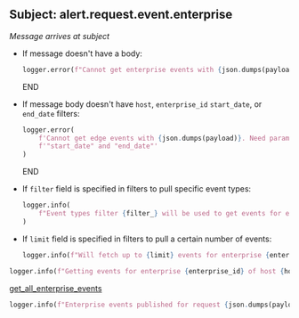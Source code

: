 ## Subject: alert.request.event.enterprise

_Message arrives at subject_

* If message doesn't have a body:
  ```python
  logger.error(f"Cannot get enterprise events with {json.dumps(payload)}. JSON malformed")
  ```
  END

* If message body doesn't have `host`, `enterprise_id` `start_date`, or `end_date` filters:
  ```python
  logger.error(
      f'Cannot get edge events with {json.dumps(payload)}. Need parameters "host", "enterprise_id", '
      f'"start_date" and "end_date"'
  )
  ```
  END

* If `filter` field is specified in filters to pull specific event types:
  ```python
  logger.info(
      f"Event types filter {filter_} will be used to get events for enterprise {enterprise_id} of host {host}"
  )
  ```

* If `limit` field is specified in filters to pull a certain number of events:
  ```python
  logger.info(f"Will fetch up to {limit} events for enterprise {enterprise_id} of host {host}")
  ```

```python
logger.info(f"Getting events for enterprise {enterprise_id} of host {host}...")
```

[get_all_enterprise_events](../repositories/velocloud_repository/get_all_enterprise_events.md)

```python
logger.info(f"Enterprise events published for request {json.dumps(payload)}. Message published was {response}")
```
